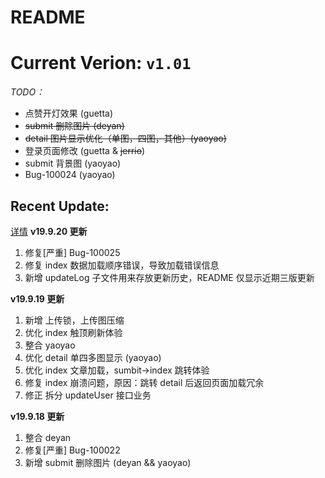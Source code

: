 README
======
Current Verion: `v1.01`
 ======

*TODO：*
- 点赞开灯效果 (guetta)
- ~~submit 删除图片 (deyan)~~
- ~~detail 图片显示优化（单图，四图，其他）(yaoyao)~~
- 登录页面修改 (guetta & ~~jerrio~~)
- submit 背景图 (yaoyao)
- Bug-100024 (yaoyao)

## Recent Update: ##
[详情](./updateLog.md)
**v19.9.20 更新**
1. 修复[严重] Bug-100025
2. 修复 index 数据加载顺序错误，导致加载错误信息
3. 新增 updateLog 子文件用来存放更新历史，README 仅显示近期三版更新

**v19.9.19 更新**
1. 新增 上传锁，上传图压缩
2. 优化 index 触顶刷新体验
3. 整合 yaoyao
4. 优化 detail 单四多图显示 (yaoyao)
5. 优化 index 文章加载，sumbit->index 跳转体验
6. 修复 index 崩溃问题，原因：跳转 detail 后返回页面加载冗余
7. 修正 拆分 updateUser 接口业务

**v19.9.18 更新**
1. 整合 deyan
2. 修复[严重] Bug-100022
3. 新增 submit 删除图片 (deyan && yaoyao)

